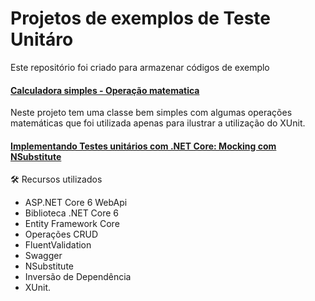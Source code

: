 # Projetos de exemplos de Teste Unitáro

Este repositório foi criado para armazenar códigos de exemplo 

#### [Calculadora simples - Operação matematica](https://github.com/mrbol/exemplo-teste-unitario/tree/master/ExemploTesteAutomatizado)
Neste projeto tem uma classe bem simples com algumas operações matemáticas que foi utilizada apenas para ilustrar a utilização do XUnit.

#### [Implementando Testes unitários com .NET Core: Mocking com NSubstitute](https://github.com/mrbol/exemplo-teste-unitario/tree/master/TesteAutomatizadoNaPatrica/TesteNaPratica)

🛠 Recursos utilizados

- ASP.NET Core 6 WebApi
- Biblioteca .NET Core 6 
- Entity Framework Core
- Operações CRUD 
- FluentValidation
- Swagger
- NSubstitute
- Inversão de Dependência
- XUnit.
